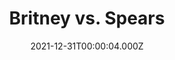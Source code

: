 ---
title: "Britney vs. Spears"
year: 2021
date: 2021-12-31T00:00:04.000Z
permalink: /almanac/movies/2021-12-31-britney-vs-spears/index.html
link: https://letterboxd.com/rknightuk/film/britney-vs-spears/
rating: 3
tmdbid: 797594
---